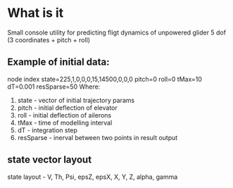 # What is it
Small console utility for predicting fligt dynamics of unpowered glider
5 dof (3 coordinates + pitch + roll)

## Example of initial data:
node index state=225,1,0,0,0,15,14500,0,0,0 pitch=0 roll=0 tMax=10 dT=0.001 resSparse=50
Where:
1. state - vector of initial trajectory params
2. pitch - initial deflection of elevator
3. roll - initial deflection of ailerons
4. tMax - time of modelling interval
5. dT - integration step
6. resSparse - inerval between two points in result output

## state vector layout
state layout - V, Th, Psi, epsZ, epsX, X, Y, Z, alpha, gamma
